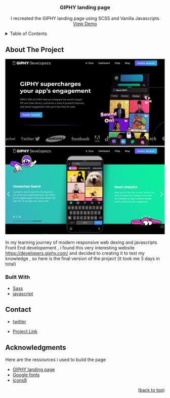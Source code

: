 <div id="top"></div>

<!-- PROJECT LOGO -->
<br />
<div align="center">
  
  <h3 align="center">GIPHY landing page</h3>

  <p align="center">
    I recreated the GIPHY landing page using SCSS and Vanilla Javascripts
    <br />
    <a href="https://j0suke.github.io/GIPHY-site-vitrine/">View Demo</a>
  </p>
</div>



<!-- TABLE OF CONTENTS -->
<details>
  <summary>Table of Contents</summary>
  <ol>
    <li>
      <a href="#about-the-project">About The Project</a>
      <ul>
        <li><a href="#built-with">Built With</a></li>
      </ul>
    </li>
    <li><a href="#contact">Contact</a></li>
    <li><a href="#acknowledgments">Acknowledgments</a></li>
  </ol>
</details>



<!-- ABOUT THE PROJECT -->
## About The Project

![screenshot](screenshots/screen1.png)
![screenshot](screenshots/screen2.png)

In my learning journey of modern responsive web desing and javascripts Front End developement , i found this very interesting website https://developers.giphy.com/ and decided to creating it to test my knowledge , so here is the final version of the project (it took me 3 days in total)

### Built With


* [Sass](https://sass-lang.com/)
* [javascript](https://www.javascript.com/)


<!-- CONTACT -->
## Contact

* [twitter](https://twitter.com/home)

* [Project Link](https://github.com/J0SUKE/GIPHY-site-vitrine)



<!-- ACKNOWLEDGMENTS -->
## Acknowledgments

Here are the ressources i used to build the page

* [GIPHY landing page](https://developers.giphy.com/)
* [Google fonts](https://fonts.google.com/)
* [icons8](https://icons8.com/icons/)

<p align="right">(<a href="#top">back to top</a>)</p>